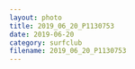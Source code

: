 ```yaml
---
layout: photo
title: 2019_06_20_P1130753
date: 2019-06-20
category: surfclub
filename: 2019_06_20_P1130753
---
```

